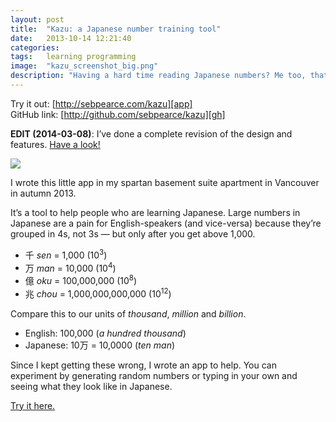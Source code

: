 ```yaml
---
layout: post
title:  "Kazu: a Japanese number training tool"
date:   2013-10-14 12:21:40
categories:
tags:   learning programming
image:  "kazu_screenshot_big.png"
description: "Having a hard time reading Japanese numbers? Me too, that's why I made this."
---
```


Try it out: [http://sebpearce.com/kazu][app]  
GitHub link: [http://github.com/sebpearce/kazu][gh]

**EDIT (2014-03-08)**: I’ve done a complete revision of the design and features. [Have a look!][app]

<img src="/assets/kazu_screenshot_big.png" class="rightimg">

I wrote this little app in my spartan basement suite apartment in Vancouver in autumn 2013.

It’s a tool to help people who are learning Japanese. Large numbers in Japanese are a pain for English-speakers (and vice-versa) because they’re grouped in 4s, not 3s &mdash; but only after you get above 1,000.

- 千 *sen* = 1,000 (10<sup>3</sup>)
- 万 *man* = 10,000 (10<sup>4</sup>)
- 億 *oku* = 100,000,000 (10<sup>8</sup>)
- 兆 *chou* = 1,000,000,000,000 (10<sup>12</sup>)

Compare this to our units of *thousand*, *million* and *billion*.

- English: 100,000 (*a hundred thousand*)
- Japanese: 10万 = 10,0000 (*ten man*)

Since I kept getting these wrong, I wrote an app to help. You can experiment by generating random numbers or typing in your own and seeing what they look like in Japanese.

[Try it here.][app]

[gh]:   http://github.com/sebpearce/kazu
[app]:  http://sebpearce.com/kazu